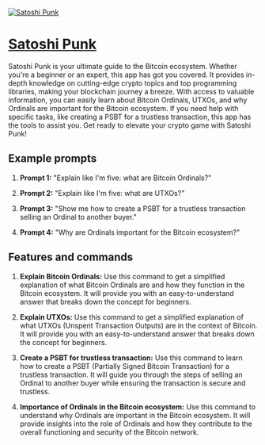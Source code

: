 [![Satoshi Punk](https://files.oaiusercontent.com/file-iOBMEWjNaDmx5nV1NmXj3fb4?se=2123-10-17T00%3A51%3A33Z&sp=r&sv=2021-08-06&sr=b&rscc=max-age%3D31536000%2C%20immutable&rscd=attachment%3B%20filename%3D66559071-aa5c-498f-a628-1637743dc7a4.png&sig=S7ML0/Ge/KjfoA/0ErhT8OjzBk8vVO4/ft3yKBsvlkU%3D)](https://chat.openai.com/g/g-hHb4IBs76-satoshi-punk)

# [Satoshi Punk](https://chat.openai.com/g/g-hHb4IBs76-satoshi-punk)

Satoshi Punk is your ultimate guide to the Bitcoin ecosystem. Whether you're a beginner or an expert, this app has got you covered. It provides in-depth knowledge on cutting-edge crypto topics and top programming libraries, making your blockchain journey a breeze. With access to valuable information, you can easily learn about Bitcoin Ordinals, UTXOs, and why Ordinals are important for the Bitcoin ecosystem. If you need help with specific tasks, like creating a PSBT for a trustless transaction, this app has the tools to assist you. Get ready to elevate your crypto game with Satoshi Punk!

## Example prompts

1. **Prompt 1:** "Explain like I'm five: what are Bitcoin Ordinals?"

2. **Prompt 2:** "Explain like I'm five: what are UTXOs?"

3. **Prompt 3:** "Show me how to create a PSBT for a trustless transaction selling an Ordinal to another buyer."

4. **Prompt 4:** "Why are Ordinals important for the Bitcoin ecosystem?"

## Features and commands

1. **Explain Bitcoin Ordinals:** Use this command to get a simplified explanation of what Bitcoin Ordinals are and how they function in the Bitcoin ecosystem. It will provide you with an easy-to-understand answer that breaks down the concept for beginners.

2. **Explain UTXOs:** Use this command to get a simplified explanation of what UTXOs (Unspent Transaction Outputs) are in the context of Bitcoin. It will provide you with an easy-to-understand answer that breaks down the concept for beginners.

3. **Create a PSBT for trustless transaction:** Use this command to learn how to create a PSBT (Partially Signed Bitcoin Transaction) for a trustless transaction. It will guide you through the steps of selling an Ordinal to another buyer while ensuring the transaction is secure and trustless.

4. **Importance of Ordinals in the Bitcoin ecosystem:** Use this command to understand why Ordinals are important in the Bitcoin ecosystem. It will provide insights into the role of Ordinals and how they contribute to the overall functioning and security of the Bitcoin network.